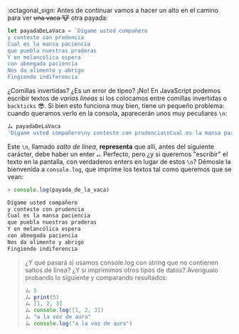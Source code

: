 :octagonal_sign: Antes de continuar vamos a hacer un alto en el camino para ver <del>una vaca :cow:</del> otra payada:

```javascript
let payadaDeLaVaca = `Dígame usted compañero
y conteste con prudencia
Cual es la mansa paciencia
que puebla nuestras praderas
Y en melancólica espera 
con abnegada paciencia
Nos da alimento y abrigo
Fingiendo indiferencia`
```

¿Comillas invertidas? ¿Es un error de tipeo? ¡No! En JavaScript podemos escribir textos de _varias líneas_ si los colocamos entre comillas invertidas o `backticks` :sunglasses:. Si bien esto funciona muy bien, tiene un pequeño problema: cuando queramos verlo en la consola, aparecerán unos muy peculiares `\n`: 

```javascript
ム payadaDeLaVaca
'Dígame usted compañero\ny conteste con prudencia\nCual es la mansa paciencia\nque puebla nuestras praderas\nY en melancólica espera \ncon abnegada paciencia\nNos da alimento y abrigo\nFingiendo indiferencia'
```

Este `\n`, llamado _salto de línea_, **representa**  que allí, antes del siguiente carácter, debe haber un enter `↵`. Perfecto, pero ¿y si queremos "escribir" el texto en la pantalla, con verdaderos enters en lugar de estos `\n`? Démosle la bienvenida a `console.log`, que imprime los textos tal como queremos que se vean:

```javascript
> console.log(payada_de_la_vaca)

Dígame usted compañero
y conteste con prudencia
Cual es la mansa paciencia
que puebla nuestras praderas
Y en melancólica espera 
con abnegada paciencia
Nos da alimento y abrigo
Fingiendo indiferencia
```

> ¿Y qué pasará si usamos console.log con string que no contienen saltos de línea? ¿Y si imprimimos otros tipos de datos? Averigualo probando lo siguiente y comparando resultados: 
> 
> ```javascript
> ム 5
> ム print(5)
> ム [1, 2, 3]
> ム console.log([1, 2, 3])
> ム "a la voz de aura"
> ム console.log("a la voz de aura")
> ```

